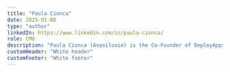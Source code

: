 ```yaml
---
title: "Paula Cionca"
date: 2025-01-08
type: "author"
linkedIn: https://www.linkedin.com/in/paula-cionca/
role: CMO
description: "Paula Cionca (Avasiloaie) is the Co-Founder of DeployApps, where she combines her expertise in product management and business analysis to create innovative tools for developers. With over five years of experience in the software industry, Paula has a proven track record of transforming ideas into high-quality products through her deep understanding of agile methodologies and the product development lifecycle."
customHeader: "White header"
customFooter: "White footer"
---
```

